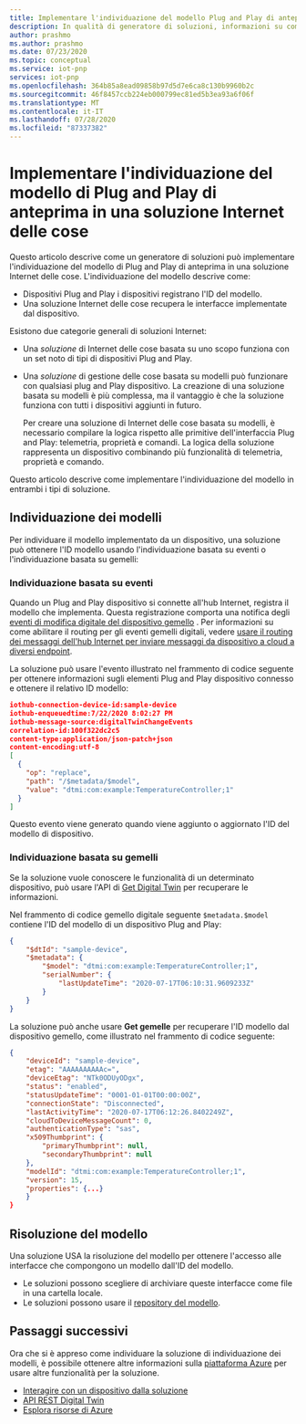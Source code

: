 ```yaml
---
title: Implementare l'individuazione del modello Plug and Play di anteprima | Microsoft Docs
description: In qualità di generatore di soluzioni, informazioni su come implementare l'individuazione dei modelli Plug and Play nella soluzione.
author: prashmo
ms.author: prashmo
ms.date: 07/23/2020
ms.topic: conceptual
ms.service: iot-pnp
services: iot-pnp
ms.openlocfilehash: 364b85a8ead09858b97d5d7e6ca8c130b9960b2c
ms.sourcegitcommit: 46f8457ccb224eb000799ec81ed5b3ea93a6f06f
ms.translationtype: MT
ms.contentlocale: it-IT
ms.lasthandoff: 07/28/2020
ms.locfileid: "87337382"
---
```

# <a name="implement-iot-plug-and-play-preview-model-discovery-in-an-iot-solution"></a>Implementare l'individuazione del modello di Plug and Play di anteprima in una soluzione Internet delle cose

Questo articolo descrive come un generatore di soluzioni può implementare l'individuazione del modello di Plug and Play di anteprima in una soluzione Internet delle cose. L'individuazione del modello descrive come:

- Dispositivi Plug and Play i dispositivi registrano l'ID del modello.
- Una soluzione Internet delle cose recupera le interfacce implementate dal dispositivo.

Esistono due categorie generali di soluzioni Internet:

- Una *soluzione* di Internet delle cose basata su uno scopo funziona con un set noto di tipi di dispositivi Plug and Play.

- Una *soluzione* di gestione delle cose basata su modelli può funzionare con qualsiasi plug and Play dispositivo. La creazione di una soluzione basata su modelli è più complessa, ma il vantaggio è che la soluzione funziona con tutti i dispositivi aggiunti in futuro.

    Per creare una soluzione di Internet delle cose basata su modelli, è necessario compilare la logica rispetto alle primitive dell'interfaccia Plug and Play: telemetria, proprietà e comandi. La logica della soluzione rappresenta un dispositivo combinando più funzionalità di telemetria, proprietà e comando.

Questo articolo descrive come implementare l'individuazione del modello in entrambi i tipi di soluzione.

## <a name="model-discovery"></a>Individuazione dei modelli

Per individuare il modello implementato da un dispositivo, una soluzione può ottenere l'ID modello usando l'individuazione basata su eventi o l'individuazione basata su gemelli:

### <a name="event-based-discovery"></a>Individuazione basata su eventi

Quando un Plug and Play dispositivo si connette all'hub Internet, registra il modello che implementa. Questa registrazione comporta una notifica degli [eventi di modifica digitale del dispositivo gemello](concepts-digital-twin.md#digital-twin-change-events) . Per informazioni su come abilitare il routing per gli eventi gemelli digitali, vedere [usare il routing dei messaggi dell'hub Internet per inviare messaggi da dispositivo a cloud a diversi endpoint](../iot-hub/iot-hub-devguide-messages-d2c.md#non-telemetry-events).

La soluzione può usare l'evento illustrato nel frammento di codice seguente per ottenere informazioni sugli elementi Plug and Play dispositivo connesso e ottenere il relativo ID modello:

```json
iothub-connection-device-id:sample-device
iothub-enqueuedtime:7/22/2020 8:02:27 PM
iothub-message-source:digitalTwinChangeEvents
correlation-id:100f322dc2c5
content-type:application/json-patch+json
content-encoding:utf-8
[
  {
    "op": "replace",
    "path": "/$metadata/$model",
    "value": "dtmi:com:example:TemperatureController;1"
  }
]
```

Questo evento viene generato quando viene aggiunto o aggiornato l'ID del modello di dispositivo.

### <a name="twin-based-discovery"></a>Individuazione basata su gemelli

Se la soluzione vuole conoscere le funzionalità di un determinato dispositivo, può usare l'API di [Get Digital Twin](https://docs.microsoft.com/rest/api/iothub/service/digitaltwin/getdigitaltwin) per recuperare le informazioni.

Nel frammento di codice gemello digitale seguente `$metadata.$model` contiene l'ID del modello di un dispositivo Plug and Play:

```json
{
    "$dtId": "sample-device",
    "$metadata": {
        "$model": "dtmi:com:example:TemperatureController;1",
        "serialNumber": {
            "lastUpdateTime": "2020-07-17T06:10:31.9609233Z"
        }
    }
}
```

La soluzione può anche usare **Get gemelle** per recuperare l'ID modello dal dispositivo gemello, come illustrato nel frammento di codice seguente:

```json
{
    "deviceId": "sample-device",
    "etag": "AAAAAAAAAAc=",
    "deviceEtag": "NTk0ODUyODgx",
    "status": "enabled",
    "statusUpdateTime": "0001-01-01T00:00:00Z",
    "connectionState": "Disconnected",
    "lastActivityTime": "2020-07-17T06:12:26.8402249Z",
    "cloudToDeviceMessageCount": 0,
    "authenticationType": "sas",
    "x509Thumbprint": {
        "primaryThumbprint": null,
        "secondaryThumbprint": null
    },
    "modelId": "dtmi:com:example:TemperatureController;1",
    "version": 15,
    "properties": {...}
    }
}
```

## <a name="model-resolution"></a>Risoluzione del modello

Una soluzione USA la risoluzione del modello per ottenere l'accesso alle interfacce che compongono un modello dall'ID del modello. 

- Le soluzioni possono scegliere di archiviare queste interfacce come file in una cartella locale. 
- Le soluzioni possono usare il [repository del modello](concepts-model-repository.md).

## <a name="next-steps"></a>Passaggi successivi

Ora che si è appreso come individuare la soluzione di individuazione dei modelli, è possibile ottenere altre informazioni sulla [piattaforma Azure](overview-iot-plug-and-play.md) per usare altre funzionalità per la soluzione.

- [Interagire con un dispositivo dalla soluzione](quickstart-service-node.md)
- [API REST Digital Twin](https://docs.microsoft.com/rest/api/iothub/service/digitaltwin)
- [Esplora risorse di Azure](howto-use-iot-explorer.md)
